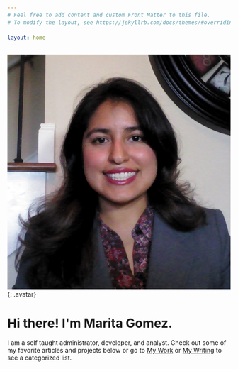 ```yaml
---
# Feel free to add content and custom Front Matter to this file.
# To modify the layout, see https://jekyllrb.com/docs/themes/#overriding-theme-defaults

layout: home
---
```

![Marita Gomez](/assets/images/portfolio_header.jpg){: .avatar}
# Hi there! I'm Marita Gomez.
I am a self taught administrator, developer, and analyst. Check out some of my favorite articles and projects below or go to [My Work](/mywork) or [My Writing](/mywriting) to see a categorized list.
